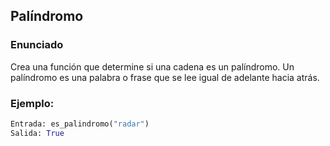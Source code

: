 ## Palíndromo

### Enunciado
Crea una función que determine si una cadena es un palíndromo. Un palíndromo es una palabra o frase que se lee igual de adelante hacia atrás.

### Ejemplo:
```python
Entrada: es_palindromo("radar")
Salida: True